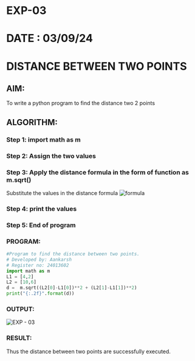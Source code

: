 # EXP-03
# DATE : 03/09/24
# DISTANCE BETWEEN TWO POINTS

## AIM:
To write a python program to find the distance two 2 points

## ALGORITHM:
### Step 1: import math as m
### Step 2: Assign the two values
### Step 3: Apply the distance formula in the form of function as m.sqrt()
Substitute the values in the distance formula  ![formula](/formula.jpg)
### Step 4: print the values
### Step 5: End of program


### PROGRAM:
  ``` py
#Program to find the distance between two points.
# Developed by: Aankarsh
# Register no: 24013602
import math as m 
L1 = [4,2]
L2 = [10,6]
d =  m.sqrt((L2[0]-L1[0])**2 + (L2[1]-L1[1])**2)
print("{:.2f}".format(d))

```


### OUTPUT:
![EXP - 03 ](https://github.com/user-attachments/assets/0060a8e5-9395-4903-8aba-5f0fa5888df7)



### RESULT:
Thus the distance between two points are successfully executed.
